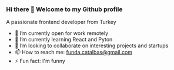 ### Hi there 👋 Welcome to my Github profile
A passionate frontend developer from Turkey


- 🔭 I’m currently open for work remotely
- 🌱 I’m currently learning React and Pyton
- 👯 I’m looking to collaborate on interesting projects and startups
- 📫 How to reach me: funda.catalbas@gmail.com
- ⚡ Fun fact: I'm funny

